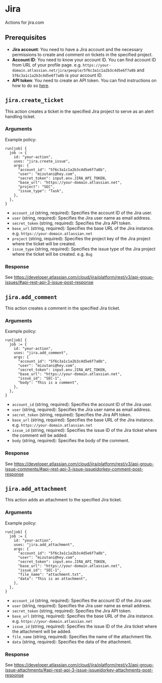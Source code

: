 # Jira

Actions for jira.com

## Prerequisites

- **Jira account**: You need to have a Jira account and the necessary permissions to create and comment on tickets in the specified project.
- **Account ID**: You need to know your account ID. You can find account ID from URL of your profile page. e.g. `https://your-domain.atlassian.net/jira/people/5f6c3a1c1a2b3c4d5e6f7a8b` and `5f6c3a1c1a2b3c4d5e6f7a8b` is your account ID.
- **API token**: You need to create an API token. You can find instructions on how to do so [here](https://support.atlassian.com/atlassian-account/docs/manage-api-tokens-for-your-atlassian-account/).

## `jira.create_ticket`

This action creates a ticket in the specified Jira project to serve as an alert handling ticket.

### Arguments

Example policy:

```rego
run[job] {
  job := {
    id: "your-action",
    uses: "jira.create_issue",
    args: {
      "account_id": "5f6c3a1c1a2b3c4d5e6f7a8b",
      "user": "mizutani@hey.com",
      "secret_token": input.env.JIRA_API_TOKEN,
      "base_url": "https://your-domain.atlassian.net",
      "project": "SEC",
      "issue_type": "Task",
    },
  },
}
```

- `account_id` (string, required): Specifies the account ID of the Jira user.
- `user` (string, required): Specifies the Jira user name as email address.
- `secret_token` (string, required): Specifies the Jira API token.
- `base_url` (string, required): Specifies the base URL of the Jira instance. e.g. `https://your-domain.atlassian.net`
- `project` (string, required): Specifies the project key of the Jira project where the ticket will be created.
- `issue_type` (string, required): Specifies the issue type of the Jira project where the ticket will be created. e.g. `Bug`

### Response

See https://developer.atlassian.com/cloud/jira/platform/rest/v3/api-group-issues/#api-rest-api-3-issue-post-response

## `jira.add_comment`

This action creates a comment in the specified Jira ticket.

### Arguments

Example policy:

```rego
run[job] {
  job := {
    id: "your-action",
    uses: "jira.add_comment",
    args: {
      "account_id": "5f6c3a1c1a2b3c4d5e6f7a8b",
      "user": "mizutani@hey.com",
      "secret_token": input.env.JIRA_API_TOKEN,
      "base_url": "https://your-domain.atlassian.net",
      "issue_id": "SEC-1",
      "body": "This is a comment",
    },
  },
}
```

- `account_id` (string, required): Specifies the account ID of the Jira user.
- `user` (string, required): Specifies the Jira user name as email address.
- `secret_token` (string, required): Specifies the Jira API token.
- `base_url` (string, required): Specifies the base URL of the Jira instance. e.g. `https://your-domain.atlassian.net`
- `issue_id` (string, required): Specifies the issue ID of the Jira ticket where the comment will be added.
- `body` (string, required): Specifies the body of the comment.

### Response

See https://developer.atlassian.com/cloud/jira/platform/rest/v3/api-group-issue-comments/#api-rest-api-3-issue-issueidorkey-comment-post-response

## `jira.add_attachment`

This action adds an attachment to the specified Jira ticket.

### Arguments

Example policy:

```rego
run[job] {
  job := {
    id: "your-action",
    uses: "jira.add_attachment",
    args: {
      "account_id": "5f6c3a1c1a2b3c4d5e6f7a8b",
      "user": "mizutani@hey.com",
      "secret_token": input.env.JIRA_API_TOKEN,
      "base_url": "https://your-domain.atlassian.net",
      "issue_id": "SEC-1",
      "file_name": "attachment.txt",
      "data": "This is an attachment",
    },
  },
}
```

- `account_id` (string, required): Specifies the account ID of the Jira user.
- `user` (string, required): Specifies the Jira user name as email address.
- `secret_token` (string, required): Specifies the Jira API token.
- `base_url` (string, required): Specifies the base URL of the Jira instance. e.g. `https://your-domain.atlassian.net`
- `issue_id` (string, required): Specifies the issue ID of the Jira ticket where the attachment will be added.
- `file_name` (string, required): Specifies the name of the attachment file.
- `data` (string, required): Specifies the data of the attachment.

### Response

See https://developer.atlassian.com/cloud/jira/platform/rest/v3/api-group-issue-attachments/#api-rest-api-3-issue-issueidorkey-attachments-post-response


